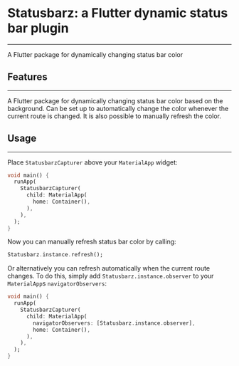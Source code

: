# Statusbarz: a Flutter dynamic status bar plugin

---

A Flutter package for dynamically changing status bar color

## Features

---

A Flutter package for dynamically changing status bar color based on the background. Can be set up to automatically change the color whenever the current route is changed. It is also possible to manually refresh the color.

## Usage

---

Place `StatusbarzCapturer` above your `MaterialApp` widget:

```dart
void main() {
  runApp(
    StatusbarzCapturer(
      child: MaterialApp(
        home: Container(),
      ),
    ),
  );
}
```

Now you can manually refresh status bar color by calling:

```dart
Statusbarz.instance.refresh();
```

Or alternatively you can refresh automatically when the current route changes. To do this, simply add `Statusbarz.instance.observer` to your `MaterialApp`s `navigatorObservers`:

```dart
void main() {
  runApp(
    StatusbarzCapturer(
      child: MaterialApp(
        navigatorObservers: [Statusbarz.instance.observer],
        home: Container(),
      ),
    ),
  );
}
```
